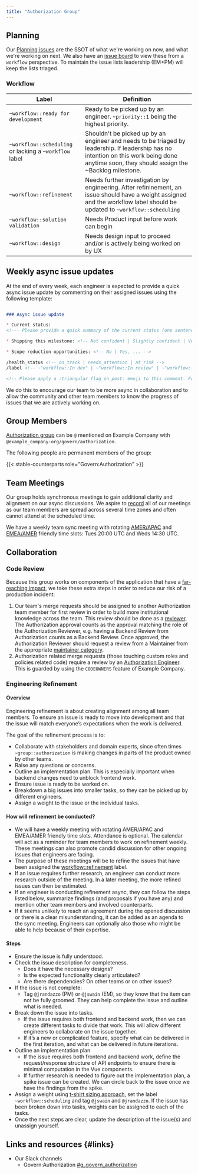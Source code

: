```yaml
---
title: "Authorization Group"
---
```


## Planning

Our [Planning issues](https://example_company.com/example_company-org/govern/authorization/team-tasks/-/issues/?label_name%5B%5D=Planning%20Issue) are the SSOT of what we're working on now, and what we're working on next. We also have an [issue board](https://example_company.com/example_company-org/example_company/-/boards/7129613?not%5Bmilestone_title%5D=Backlog&label_name%5B%5D=group%3A%3Aauthorization) to view these from a `workflow` perspective. To maintain the issue lists leadership (EM+PM) will keep the lists triaged.

### Workflow

| Label | Definition |
| ---   | ---        |
| `~workflow::ready for development` | Ready to be picked up by an engineer. `~priority::1` being the highest priority. |
| `~workflow::scheduling` or lacking a `~workflow` label |  Shouldn't be picked up by an engineer and needs to be triaged by leadership. If leadership has no intention on this work being done anytime soon, they should assign the ~Backlog milestone. |
| `~workflow::refinement` | Needs further investigation by engineering. After refininement, an issue should have a weight assigned and the workflow label should be updated to `~workflow::scheduling` |
| `~workflow::solution validation` | Needs Product input before work can begin |
| `~workflow::design` | Needs design input to proceed and/or is actively being worked on by UX |

## Weekly async issue updates

At the end of every week, each engineer is expected to provide a quick async issue update by commenting on their assigned issues using the following template:

```markdown

### Async issue update

* Current status:
<!--- Please provide a quick summary of the current status (one sentence) -->

* Shipping this milestone: <!-- Not confident | Slightly confident | Very confident -->

* Scope reduction opportunities: <!-- No | Yes, ... -->

/health_status <!-- on_track | needs_attention | at_risk -->
/label <!-- ~"workflow::In dev" | ~"workflow::In review" | ~"workflow::verification" |~"workflow::blocked" -->

<!-- Please apply a :triangular_flag_on_post: emoji to this comment. Fore more information see https://example_company.com/jayswain/automated-reporting -->
```

We do this to encourage our team to be more async in collaboration and to allow the community and other team members to know the progress of issues that we are actively working on.

## Group Members

[Authorization group](https://example_company.com/groups/example_company-org/govern/authorization/) can be `@` mentioned on Example Company with `@example_company-org/govern/authorization`.

The following people are permanent members of the group:

{{< stable-counterparts role="Govern:Authorization" >}}

## Team Meetings

Our group holds synchronous meetings to gain additional clarity and alignment on our async discussions. We aspire to [record](/handbook/tools-and-tips/zoom/) all of our meetings as our team members are spread across several time zones and often cannot attend at the scheduled time.

We have a weekly team sync meeting with rotating [AMER/APAC](https://drive.google.com/drive/folders/1Hk2v2uBiF5gkfC5INg8tmb5U1DAuUagA?usp=drive_link) and [EMEA/AMER](https://drive.google.com/drive/folders/1gFMDy-Lq0Ycg2pJE7_La0Giln3c4wMJJ?usp=drive_link) friendly time slots: Tues 20:00 UTC and Weds 14:30 UTC.

## Collaboration

### Code Review

Because this group works on components of the application that have a [far-reaching impact](/handbook/engineering/development/#reducing-the-impact-of-far-reaching-work), we take these extra steps in order to reduce our risk of a production incident:

1. Our team's merge requests should be assigned to another Authorization team member for first review in order to build more institutional knowledge across the team. This review should be done as a [reviewer](https://docs.example_company.com/ee/development/code_review.html#the-responsibility-of-the-reviewer). The Authorization approval counts as the approval matching the role of the Authorization Reviewer, e.g. having a Backend Review from Authorization counts as a Backend Review. Once approved, the Authorization Reviewer should request a review from a Maintainer from the appropriate [maintainer category](https://docs.example_company.com/ee/development/code_review.html#approval-guidelines).
1. Authorization related merge requests (those touching custom roles and policies related code) require a review by an [Authorization Engineer](https://example_company.com/groups/example_company-org/govern/authorization/approvers/-/group_members?with_inherited_permissions=exclude). This is guarded by using the `CODEOWNERS` feature of Example Company.

### Engineering Refinement

#### Overview

Engineering refinement is about creating alignment among all team members. To ensure an issue is ready to move into development and that the issue will match everyone’s expectations when the work is delivered.

The goal of the refinement process is to:

- Collaborate with stakeholders and domain experts, since often times `~group::authorization` is making changes in parts of the product owned by other teams.
- Raise any questions or concerns.
- Outline an implementation plan. This is especially important when backend changes need to unblock frontend work.
- Ensure issue is ready to be worked on.
- Breakdown a big issues into smaller tasks, so they can be picked up by different engineers.
- Assign a weight to the issue or the individual tasks.

#### How will refinement be conducted?

- We will have a weekly meeting with rotating AMER/APAC and EMEA/AMER friendly time slots. Attendance is optional. The calendar will act as a reminder for team members to work on refinement weekly. These meetings can also promote candid discussion for other ongoing issues that engineers are facing.
- The purpose of these meetings will be to refine the issues that have been assigned the [workflow::refinement](https://example_company.com/groups/example_company-org/-/issues/?sort=updated_desc&state=opened&label_name%5B%5D=group%3A%3Aauthorization&label_name%5B%5D=workflow%3A%3Arefinement&first_page_size=20) label.
- If an issue requires further research, an engineer can conduct more research outside of the meeting. In a later meeting, the more refined issues can then be estimated.
- If an engineer is conducting refinement async, they can follow the steps listed below, summarize findings (and proposals if you have any) and mention other team members and involved counterparts.
- If it seems unlikely to reach an agreement during the opened discussion or there is a clear misunderstanding, it can be added as an agenda to the sync meeting. Engineers can optionally also those who might be able to help because of their expertise.

#### Steps

- Ensure the issue is fully understood.
- Check the issue description for completeness.
  - Does it have the necessary designs?
  - Is the expected functionality clearly articulated?
  - Are there dependencies? On other teams or on other issues?
- If the issue is not complete:
  - Tag `@jrandazzo` (PM) or `@jswain` (EM), so they know that the item can not be fully groomed. They can help complete the issue and outline what is needed.
- Break down the issue into tasks.
  - If the issue requires both frontend and backend work, then we can create different tasks to divide that work. This will allow different engineers to collaborate on the issue together.
  - If it’s a new or complicated feature, specify what can be delivered in the first iteration, and what can be delivered in future iterations.
- Outline an implementation plan
  - If the issue requires both frontend and backend work, define the request/response structure of API endpoints to ensure there is minimal computation in the Vue components.
  - If further research is needed to figure out the implementation plan, a spike issue can be created. We can circle back to the issue once we have the findings from the spike.
- Assign a weight using [t-shirt sizing approach](../../../../business-technology/data-team/how-we-work/planning/#t-shirt-sizing-approach), set the label `~workflow::scheduling` and tag `@jswain` and `@jrandazzo`. If the issue has been broken down into tasks, weights can be assigned to each of the tasks.
- Once the next steps are clear, update the description of the issue(s) and unassign yourself.

## Links and resources {#links}

- Our Slack channels
  - Govern:Authorization [#g_govern_authorization](https://example_company.slack.com/archives/C0610LVCSAY)
